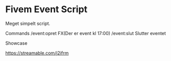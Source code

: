 # Fivem Event Script

Meget simpelt script.

Commands
/event:opret FX(Der er event kl 17:00)
/event:slut Slutter eventet

Showcase

https://streamable.com/j2ifrm
